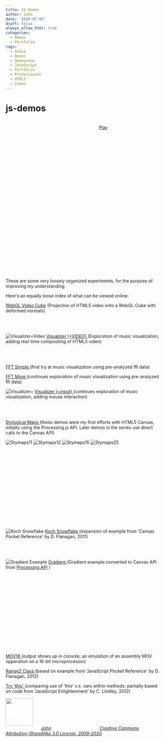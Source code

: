```yaml
---
title: JS Demos
author: John
date: '2020-07-05'
draft: false
always_allow_html: true
categories:
  - Demos
  - Portfolio
tags:
  - Audio
  - Demos
  - demoscene
  - JavaScript
  - Portfolio
  - Professional
  - HTML5
  - Video
---
```


js-demos
========

<br />
<div style="text-align: center; min-width: 800px; margin-left: -86px; min-height: 480px;">
<a id="aud1_play" href="js-demos/#" onclick="(function(evt) { window.document.getElementById('fathers').style = 'image-rendering: optimizespeed !important; position: fixed; left: 0; top: 0; width: 100%; height: 100%; pointer-events: none'; evt.target.innerHTML='Now Playing'; evt.target.onclick = null; window.userTriggered=true; window.playVideo(); }) (event || window.event)">Play</a>
<canvas id="fathers" width="1280" height="720" style="image-rendering: optimizespeed !important; width: 100%;">
</canvas>
</div>

These are some very loosely organized experiments, for the purpose of improving my understanding.

Here's an equally loose index of what can be viewed online:

[WebGL Video Cube](fathers.html)
(Projection of HTML5 video onto a WebGL Cube with deformed normals)
<br /><br /><br /><br />

![Visualizer+Video](images/fathers.png)
[Visualizer (+VIDEO) ](happy-b-day.html)
(Exploration of music visualization, adding real-time compositing of HTML5 video)
<br /><br /><br /><br />


[FFT Simple ](fft-simple.html)
(first try at music visualization using pre-analyzed fft data)


[FFT More ](fft.html)
(continues exploration of music visualization using pre-analyzed fft data)


![Visualizer+](images/visualizer.png)
[Visualizer (+input) ](visualizer.html)
(continues exploration of music visualization, adding mouse interaction)
<br /><br /><br /><br />


[Stylogical Maps ](stymaps/intro.005.html)
(these demos were my first efforts with HTML5 Canvas, initially using the Processing.js API. Later demos in the series use direct calls to the Canvas API)

![Stymaps11](stymaps/images/stymaps11.gif) 	![Stymaps12](stymaps/images/stymaps12.gif)
![Stymaps15](stymaps/images/stymaps15.gif) 	![Stymaps25](stymaps/images/stymaps25.gif)
<br /><br /><br /><br />
<br /><br /><br /><br />
<br /><br /><br /><br />
<br /><br /><br /><br />


![Koch Snowflake](images/kochflake.png)
[Koch Snowflake ](kochflake.html)
(expansion of example from 'Canvas Pocket Reference' by D. Flanagan, 2011)
<br /><br /><br /><br />


![Gradient Example](images/gradient.png)
[Gradient ](gradient.html)
(Gradient example converted to Canvas API from [Processing API](http://processing.org/examples/lineargradient.html) )
<br /><br /><br /><br />
<br /><br /><br /><br />
<br /><br /><br /><br />
<br /><br /><br /><br />


[MOV16 ](mov16.html)
(output shows up in console; an emulation of an assembly MOV opperation on a 16-bit microprocessor)

[Range2 Class ](class.html)
(based on example from 'JavaScript Pocket Reference' by D. Flanagan, 2012)

[Try 'this' ](this.html)
(comparing use of 'this' v.s. vars within methods; partially based on code from 'JavaScript Enlightenment' by C. Lindley, 2012)


<div id="stream" style="display:none; text-align:center">
<video id="aud1" poster="images/fathers.jpg" preload="auto" muted="true" controls="true">
<source src="video/fathers.mp4" />
<source src="video/fathers.ogv" />
</video>

<h1 id="text_title" style="display:none;">Fathers</h1>

<p id="text_copy" style="display:none;">
Don't Give Up

On Yourself

On Your Dreams

This is the moment

Your power has never been greater

Your priviledge has never stood higher

Your influence is without measure

Only your fear

Only your lost spirit

Can keep you from the promised land

The land of your ancestors

The land of your children

Where you would join them

If you would lead and follow

As your heart demands
</p>
</div>

<p id="vstatus"></p>

<p id="license" style="color:#fff">
<img src="http://i.creativecommons.org/l/by-sa/3.0/nz/88x31.png"  style="width: 88px;" alt="Creative Commons Licence"><br />
<em>These demos by <a href="mailto:john@real-currents.com">John</a> are licensed under the <a href="http://creativecommons.org/licenses/by-sa/3.0/nz/deed.en_GB">Creative Commons Attribution-ShareAlike 3.0 License, 2009-2020</a></em>
</p>

<script type="text/javascript" id="fathersSrc" src="scripts/inner-video-cube.js"></script>
